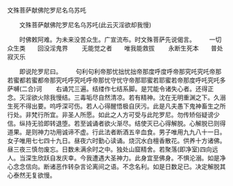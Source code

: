   文殊菩萨献佛陀罗尼名乌苏吒
　　




　　文殊菩萨献佛陀罗尼名乌苏吒(此云灭淫欲却我慢)

　　时佛敕阿难。为未来没苦众生。广宣流布。时文殊菩萨先说偈言。
　　一切众生类　　回没淫鬼界
　　无能觉之者　　唯我能救拔
　　永断生死本　　普处寂灭乐

　　即说陀罗尼曰。
　　句利句利帝那忧拙忧拙帝那度呼度呼帝那究吒究吒帝那若蜜都若蜜都帝那究吒呼究吒呼帝那忧守忧守帝那耶蜜若耶蜜若帝那度呼吒究吒多萨嚩(二合)诃
　　右诵咒三遍。结缕作七结系脚。是咒能令诸失心者。还得正念。灭淫欲火除我慢结。三毒垢尽自然清凉。若有精神。沈在无明重渊之下。久溺生死不得出要。呜呼深可伤。若人心得醒悟极自厌污。此是凡夫愚下鬼神畜生之所行处。非梵行所宜。非圣人所愿。如此之人方可受与此陀罗尼。勿传矫俗疑谤少信。纵持无验即转退堕。若至诚诵者欲火渐尽。结使灭已心得解脱。心解脱已则得道果。是则神力功用诚谛不虚。行此法者断酒五辛血食。男子唯用九九八十一日。女子唯用七七四十九日。昼夜六时勤心读诵。烧沉水白檀香散花。供养十方诸佛。昼三夜三慎勿废忘。日数未满余时之中。独处山窟精舍。若聚落(即净室)四向远人。当深生欣跃自发庆幸。今我遭遇大圣神力。此身宜至佛身。不惧沦溺。如是净心念念信向。断诸恶作转杂言论离间之语。不念名利。如是日数足已。决定解脱其心泰然无复欲慢。

